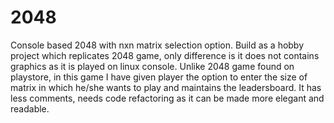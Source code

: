 # 2048
Console based 2048 with nxn matrix selection option.
Build as a hobby project which replicates 2048 game, only difference is it does not contains graphics as 
it is played on linux console.
Unlike 2048 game found on playstore, in this game I have given player the option to enter the size of matrix 
in which he/she wants to play and maintains the leadersboard.
It has less comments, needs code refactoring as it can be made more elegant and readable.
